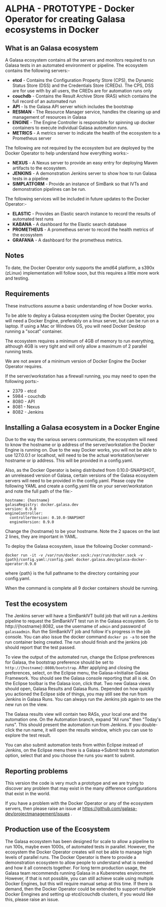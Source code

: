 # ALPHA - PROTOTYPE - Docker Operator for creating Galasa ecosystems in Docker

## What is an Galasa ecosystem

A Galasa ecosystem contains all the servers and monitors required to run Galasa tests in an automated environment or pipeline.  The ecosystem contains the following servers:-

* **etcd** - Contains the Configuration Property Store (CPS), the Dynamic Status Store (DSS) and the Credentials Store (CREDs).  The CPS, DSS are for use with by all users, the CREDs are for automation runs only
* **couchdb** - Contains the Result Archive Store (RAS) which contains the full record of an automated run
* **API** - Is the Galasa API server which includes the bootstrap
* **RESMAN** - The Resource Manager service, handles the cleaning up and management of resources in Galasa
* **ENGINE** - The Engine Controller is responsible for spinning up docker containers to execute individual Galasa automation runs.
* **METRICS** - A metrics server to indicate the health of the ecosystem to a Prometheus server

The following are not required by the ecosystem but are deployed by the Docker Operator to help understand how everything works:-
* **NEXUS** - A Nexus server to provide an easy entry for deploying Maven artifacts to the ecosystem.
* **JENKINS** - A demonstration Jenkins server to show how to run Galasa tests in a pipeline
* **SIMPLATFORM** - Provide an instance of SimBank so that IVTs and demonstration pipelines can be run.

The following services will be included in future updates to the Docker Operator:-
* **ELASTIC** - Provides an Elastic search instance to record the results of automated test runs
* **KABANA** - A dashboard for the Elastic search database
* **PROMETHEUS** - A prometheus server to record the health metrics of the ecosystem
* **GRAFANA** - A dashboard for the prometheus metrics.

## Notes

To date, the Docker Operator only supports the amd64 platform, a s390x (zLinux) implementation will follow soon, but this requires a little more work and testing.

## Requirements

These instructions assume a basic understanding of how Docker works.

To be able to deploy a Galasa ecosystem using the Docker Operator, you will need a Docker Engine, preferably on a linux server, but can be run on a laptop.  If using a Mac or Windows OS, you will need Docker Desktop running a "socat" container.

The ecosystem requires a minimum of 4GB of memory to run everything, although 4GB is very tight and will only allow a maximum of 2 parallel running tests.

We are not aware of a minimum version of Docker Engine the Docker Operator requires.

If the server/workstation has a firewall running, you may need to open the following ports:-

* 2379 - etcd
* 5984 - couchdb
* 8080 - API
* 8081 - Nexus
* 8082 - Jenkins

## Installing a Galasa ecosystem in a Docker Engine

Due to the way the various servers communicate, the ecosystem will need to know the hostname or ip address of the server/workstation the Docker Engine is running on.  Due to the way Docker works, you will not be able to use 127.0.0.1 or localhost, will need to be the actual workstation/server hostname or ip address. This will be provided in a config.yaml.

Also, as the Docker Operator is being distributed from 0.10.0-SNAPSHOT, an unreleased version of Galasa, certain versions of the Galasa ecosystem servers will need to be provided in the config.yaml.  Please copy the following YAML and create a config.yaml file on your server/workstation and note the full path of the file:-

```
hostname: {hostname}
galasaRegistry: docker.galasa.dev
version: 0.9.0
engineController:
  controllerVersion: 0.10.0-SNAPSHOT
  engineVersion: 0.9.0
```

Change the {hostname} to be your hostname.  Note the 2 spaces on the last 2 lines,  they are important in YAML.

To deploy the Galasa ecosystem, issue the following Docker command:-

```
docker run -it -v /var/run/docker.sock:/var/run/docker.sock -v {path}/config.yaml:/config.yaml docker.galasa.dev/galasa-docker-operator:0.9.0
```

where {path} is the full pathname to the directory containing your config.yaml.

When the command is complete all 9 docker containers should be running.

## Test the ecosystem

The Jenkins server will have a SimBankIVT build job that will run a Jenkins pipeline to request the SimBankIVT test run in the Galasa ecosystem.   Go to http://{hostname}:8082, use the username of `admin` and password of `galasaadmin`.
Run the SimBankIVT job and follow it's progress in the job console.   You can also issue the docker command `docker ps -a` to see the run container being created.  The run should finish and the jenkins job should report that the test passed.

To view the output of the automated run, change the Eclipse preferences for Galasa, the bootstrap preference should be set to `http://{hostname}:8080/bootstrap`.  After applying and closing the preferences,  select, on the Eclipse menu, the Galasa->Initialise Galasa Framework.  You should see the Galasa console reporting that all is ok.  On the Eclipse toolbar is the Galasa icon, click that.   Two new Galasa views should open, Galasa Results and Galasa Runs.  Depended on how quickly you actioned the Eclipse side of things, you may still see the run from Jenkins in Galasa Runs.  You can always run the Jenkins job again to see the new run on the view.

The Galasa results view will contain two RASs, your local one and the automation one.  On the Automation branch, expand "All runs" then "Today's runs".  This should present the automation run from Jenkins.  If you double-click the run name, it will open the results window, which you can use to explore the test result.

You can also submit automation tests from within Eclipse instead of Jenkins, on the Eclipse menu there is a Galasa->Submit tests to automation option,  select that and you choose the runs you want to submit.

## Reporting problems

This version the code is very much a prototype and we are trying to discover any problem that may exist in the many difference configurations that exist in the world.

If you have a problem with the Docker Operator or any of the ecosystem servers, then please raise an issue at https://github.com/galasa-dev/projectmanagement/issues .

## Production use of the Ecosystem

The Galasa ecosystem has been designed for scale to allow a pipeline to run 100s, maybe even 1000s, of automated tests in parallel.  However, the ecosystem the Docker Operator creates will not be able to manage high levels of parallel runs.  The Docker Operator is there to provide a demonstration ecosystem to allow people to understand what is needed and how it all connects together.  For long term production usage, the Galasa team recommends running Galasa in a Kuberenetes environment.   However, if that is not possible, you can still achieve scale using multiple Docker Engines, but this will require manual setup at this time.  If there is demand, then the Docker Operator could be extended to support multiple Docker Enngines and setting up etcd/couchdb clusters, if you would like this, please raise an issue.
